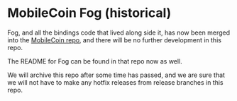 [](./img/mobilecoin_logo.png)

# MobileCoin Fog (historical)

Fog, and all the bindings code that lived along side it,
has now been merged into the [MobileCoin repo](https://github.com/mobilecoinfoundation/mobilecoin),
and there will be no further development in this repo.

The README for Fog can be found in that repo now as well.

We will archive this repo after some time has passed, and we are sure that we will not
have to make any hotfix releases from release branches in this repo.
